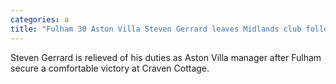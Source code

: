```yaml
---
categories: a
title: "Fulham 30 Aston Villa Steven Gerrard leaves Midlands club following comprehensive defeat"
---
```

Steven Gerrard is relieved of his duties as Aston Villa manager after Fulham secure a comfortable victory at Craven Cottage.